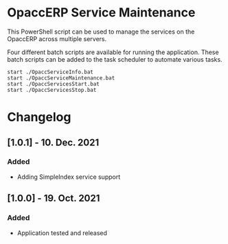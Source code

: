 # OpaccERP Service Maintenance

This PowerShell script can be used to manage the services on the OpaccERP across multiple servers.

Four different batch scripts are available for running the application. These batch scripts can be added to the task scheduler to automate various tasks.

```batch
start ./OpaccServiceInfo.bat
start ./OpaccServiceMaintenance.bat
start ./OpaccServicesStart.bat
start ./OpaccServicesStop.bat
```

# Changelog

## [1.0.1] - 10. Dec. 2021
### Added
- Adding SimpleIndex service support

## [1.0.0] - 19. Oct. 2021
### Added
- Application tested and released